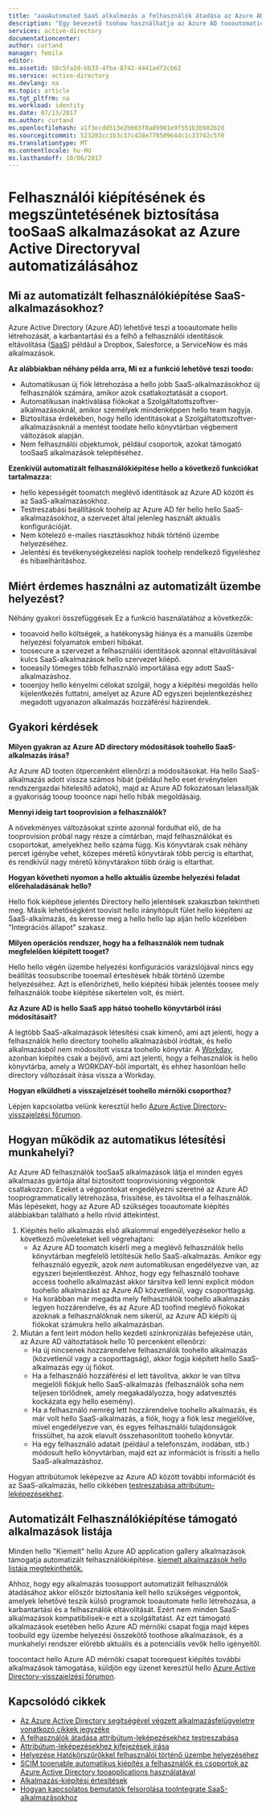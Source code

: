```yaml
---
title: "aaaAutomated SaaS alkalmazás a felhasználók átadása az Azure AD |} Microsoft Docs"
description: "Egy bevezető toohow használhatja az Azure AD tooautomatically kiépítését, leépíti, és folyamatosan frissíti a felhasználói fiókok több külső SaaS-alkalmazások között."
services: active-directory
documentationcenter: 
author: curtand
manager: femila
editor: 
ms.assetid: 58c5fa2d-bb33-4fba-8742-4441adf2cb62
ms.service: active-directory
ms.devlang: na
ms.topic: article
ms.tgt_pltfrm: na
ms.workload: identity
ms.date: 07/13/2017
ms.author: curtand
ms.openlocfilehash: a1f3ecdd513e2b603f8ad9901e9f551b3b982b2d
ms.sourcegitcommit: 523283cc1b3c37c428e77850964dc1c33742c5f0
ms.translationtype: MT
ms.contentlocale: hu-HU
ms.lasthandoff: 10/06/2017
---
```

# <a name="automate-user-provisioning-and-deprovisioning-toosaas-applications-with-azure-active-directory"></a>Felhasználói kiépítésének és megszüntetésének biztosítása tooSaaS alkalmazásokat az Azure Active Directoryval automatizálásához
## <a name="what-is-automated-user-provisioning-for-saas-apps"></a>Mi az automatizált felhasználókiépítése SaaS-alkalmazásokhoz?
Azure Active Directory (Azure AD) lehetővé teszi a tooautomate hello létrehozását, a karbantartási és a felhő a felhasználói identitások eltávolítása ([SaaS](https://azure.microsoft.com/overview/what-is-saas/)) például a Dropbox, Salesforce, a ServiceNow és más alkalmazások.

**Az alábbiakban néhány példa arra, Mi ez a funkció lehetővé teszi toodo:**

* Automatikusan új fiók létrehozása a hello jobb SaaS-alkalmazásokhoz új felhasználók számára, amikor azok csatlakoztatását a csoport.
* Automatikusan inaktiválása fiókokat a Szolgáltatottszoftver-alkalmazásoknál, amikor személyek mindenképpen hello team hagyja.
* Biztosítása érdekében, hogy hello identitásokat a Szolgáltatottszoftver-alkalmazásoknál a mentést toodate hello könyvtárban végbement változások alapján.
* Nem felhasználói objektumok, például csoportok, azokat támogató tooSaaS alkalmazások telepítéséhez.

**Ezenkívül automatizált felhasználókiépítése hello a következő funkciókat tartalmazza:**

* hello képességét toomatch meglévő identitások az Azure AD között és az SaaS-alkalmazásokhoz.
* Testreszabási beállítások toohelp az Azure AD fér hello hello SaaS-alkalmazásokhoz, a szervezet által jelenleg használt aktuális konfigurációját.
* Nem kötelező e-mailes riasztásokhoz hibák történő üzembe helyezéséhez.
* Jelentési és tevékenységkezelési naplók toohelp rendelkező figyeléshez és hibaelhárításhoz.

## <a name="why-use-automated-provisioning"></a>Miért érdemes használni az automatizált üzembe helyezést?
Néhány gyakori összefüggések Ez a funkció használatához a következők:

* tooavoid hello költségek, a hatékonyság hiánya és a manuális üzembe helyezési folyamatok emberi hibákat.
* toosecure a szervezet a felhasználói identitások azonnal eltávolításával kulcs SaaS-alkalmazások hello szervezet kilépő.
* tooeasily tömeges több felhasználó importálása egy adott SaaS-alkalmazáshoz.
* tooenjoy hello kényelmi célokat szolgál, hogy a kiépítési megoldás hello kijelentkezés futtatni, amelyet az Azure AD egyszeri bejelentkezéshez megadott ugyanazon alkalmazás hozzáférési házirendek.

## <a name="frequently-asked-questions"></a>Gyakori kérdések
**Milyen gyakran az Azure AD directory módosítások toohello SaaS-alkalmazás írása?**

Az Azure AD tooten ötpercenként ellenőrzi a módosításokat. Ha hello SaaS-alkalmazás adott vissza számos hibát (például hello eset érvénytelen rendszergazdai hitelesítő adatok), majd az Azure AD fokozatosan lelassítják a gyakoriság tooup tooonce napi hello hibák megoldásáig.

**Mennyi ideig tart tooprovision a felhasználók?**

A növekményes változásokat szinte azonnal fordulhat elő, de ha tooprovision próbál nagy része a címtárban, majd felhasználókat és csoportokat, amelyekhez hello száma függ. Kis könyvtárak csak néhány percet igénybe vehet, közepes méretű könyvtárak több percig is eltarthat, és rendkívül nagy méretű könyvtárakon több óráig is eltarthat.

**Hogyan követheti nyomon a hello aktuális üzembe helyezési feladat előrehaladásának hello?**

Hello fiók kiépítése jelentés Directory hello jelentések szakaszban tekintheti meg. Másik lehetőségként toovisit hello irányítópult fület hello kiépíteni az SaaS-alkalmazás, és keresse meg a hello hello lap alján hello közelében "Integrációs állapot" szakasz.

**Milyen operációs rendszer, hogy ha a felhasználók nem tudnak megfelelően kiépített tooget?**

Hello hello végén üzembe helyezési konfigurációs varázslójával nincs egy beállítás toosubscribe tooemail értesítések hibák történő üzembe helyezéséhez. Azt is ellenőrizheti, hello kiépítési hibák jelentés toosee mely felhasználók toobe kiépítése sikertelen volt, és miért.

**Az Azure AD is hello SaaS app hátsó toohello könyvtárból írási módosításait?**

A legtöbb SaaS-alkalmazások létesítési csak kimenő, ami azt jelenti, hogy a felhasználók hello directory toohello alkalmazásból íródtak, és hello alkalmazásból nem módosított vissza toohello könyvtár. A [Workday](https://msdn.microsoft.com/library/azure/dn762434.aspx), azonban kiépítés csak a bejövő, ami azt jelenti, hogy a felhasználók is hello könyvtárba, amely a WORKDAY-ből importált, és ehhez hasonlóan hello directory változásait írása vissza a Workday.

**Hogyan elküldheti a visszajelzését toohello mérnöki csoporthoz?**

Lépjen kapcsolatba velünk keresztül hello [Azure Active Directory-visszajelzési fórumon](https://feedback.azure.com/forums/169401-azure-active-directory/).

## <a name="how-does-automated-provisioning-work"></a>Hogyan működik az automatikus létesítési munkahelyi?
Az Azure AD felhasználók tooSaaS alkalmazások látja el minden egyes alkalmazás gyártója által biztosított tooprovisioning végpontok csatlakozzon. Ezeket a végpontokat engedélyezni szeretné az Azure AD tooprogrammatically létrehozása, frissítése, és távolítsa el a felhasználók. Más lépéseket, hogy az Azure AD szükséges tooautomate kiépítés alábbiakban található a hello rövid áttekintést.

1. Kiépítés hello alkalmazás első alkalommal engedélyezésekor hello a következő műveleteket kell végrehajtani:
   * Az Azure AD toomatch kísérli meg a meglévő felhasználók hello könyvtárban megfelelő letöltésük hello SaaS-alkalmazás. Amikor egy felhasználó egyezik, azok *nem* automatikusan engedélyezve van, az egyszeri bejelentkezést. Ahhoz, hogy egy felhasználó toohave access toohello alkalmazást akkor társítva kell lenni explicit módon toohello alkalmazást az Azure AD közvetlenül, vagy csoporttagság.
   * Ha korábban már megadta mely felhasználók toohello alkalmazás legyen hozzárendelve, és az Azure AD toofind meglévő fiókokat azoknak a felhasználóknak nem sikerül, az Azure AD kiépíti új fiókokat számukra hello alkalmazásban.
2. Miután a fent leírt módon hello kezdeti szinkronizálás befejezése után, az Azure AD változtatások hello 10 percenként ellenőrzi:
   * Ha új nincsenek hozzárendelve felhasználók toohello alkalmazás (közvetlenül vagy a csoporttagság), akkor fogja kiépített hello SaaS-alkalmazás egy új fiókot.
   * Ha a felhasználó hozzáférési el lett távolítva, akkor le van tiltva megjelöli fiókjuk hello SaaS-alkalmazás (felhasználók soha nem teljesen törlődnek, amely megakadályozza, hogy adatvesztés kockázata egy hello esemény).
   * Ha a felhasználó nemrég lett hozzárendelve toohello alkalmazás, és már volt hello SaaS-alkalmazás, a fiók, hogy a fiók lesz megjelölve, mivel engedélyezve van, és egyes felhasználói tulajdonságok frissülhet, ha azok elavult összehasonlított toohello könyvtár.
   * Ha egy felhasználó adatait (például a telefonszám, irodában, stb.) módosult hello könyvtárban, majd ezt az információt is frissíti a hello SaaS-alkalmazáshoz.

Hogyan attribútumok leképezve az Azure AD között további információt és az SaaS-alkalmazás, hello cikkében [testreszabása attribútum-leképezésekhez](active-directory-saas-customizing-attribute-mappings.md).

## <a name="list-of-apps-that-support-automated-user-provisioning"></a>Automatizált Felhasználókiépítése támogató alkalmazások listája
Minden hello "Kiemelt" hello Azure AD application gallery alkalmazások támogatja automatizált felhasználókiépítése. [kiemelt alkalmazások hello listája megtekinthetők.](https://azuremarketplace.microsoft.com/marketplace/apps/category/azure-active-directory-apps?page=1&subcategories=featured)

Ahhoz, hogy egy alkalmazás toosupport automatizált felhasználók átadásához akkor először biztosítania kell hello szükséges végpontok, amelyek lehetővé teszik külső programok tooautomate hello létrehozása, a karbantartási és a felhasználók eltávolítását. Ezért nem minden SaaS-alkalmazások kompatibilisek-e ezt a szolgáltatást. Az ezt támogató alkalmazások esetében hello Azure AD mérnöki csapat fogja majd képes toobuild egy üzembe helyezési összekötő toothose alkalmazások, és a munkahelyi rendszer előrébb aktuális és a potenciális vevők hello igényeitől.

toocontact hello Azure AD mérnöki csapat toorequest kiépítés további alkalmazások támogatása, küldjön egy üzenet keresztül hello [Azure Active Directory-visszajelzési fórumon](https://feedback.azure.com/forums/374982-azure-active-directory-application-requests/category/172035-user-provisioning).

## <a name="related-articles"></a>Kapcsolódó cikkek
* [Az Azure Active Directory segítségével végzett alkalmazásfelügyeletre vonatkozó cikkek jegyzéke](active-directory-apps-index.md)
* [A felhasználók átadása attribútum-leképezésekhez testreszabása](active-directory-saas-customizing-attribute-mappings.md)
* [Attribútum-leképezésekhez kifejezések írása](active-directory-saas-writing-expressions-for-attribute-mappings.md)
* [Helyezése Hatókörszűrőkkel felhasználói történő üzembe helyezéséhez](active-directory-saas-scoping-filters.md)
* [SCIM tooenable automatikus kiépítés a felhasználók és csoportok az Azure Active Directory tooapplications használatával](active-directory-scim-provisioning.md)
* [Alkalmazás-kiépítési értesítések](active-directory-saas-account-provisioning-notifications.md)
* [Hogyan kapcsolatos bemutatók felsorolása tooIntegrate SaaS-alkalmazásokhoz](active-directory-saas-tutorial-list.md)

